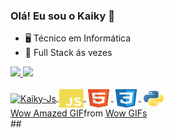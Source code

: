 ### Olá! Eu sou o Kaiky 👋

- 🖥 Técnico em Informática
- 🚀 Full Stack ás vezes

<div>
  <a href="https://github.com/KaikyTDOM">
  <img height="180em" src="https://github-readme-stats.vercel.app/api?username=KaikyTDOM&show_icons=true&theme=dark&include_all_commits=true&count_private=true"/>
  <img height="180em" src="https://github-readme-stats.vercel.app/api/top-langs/?username=KaikyTDOM&layout=compact&langs_count=16&theme=dark"/>
</div>

<div style="display: inline_block"><br>
  <img align="center" alt="Kaiky-Js" height="30" width="40"
src="https://cdn.jsdelivr.net/gh/devicons/devicon/icons/php/php-original.svg" />
  <img align="center" alt="Kaiky-Js" height="30" width="40" src="https://raw.githubusercontent.com/devicons/devicon/master/icons/javascript/javascript-plain.svg">
  <img align="center" alt="Kaiky-HTML" height="30" width="40" src="https://raw.githubusercontent.com/devicons/devicon/master/icons/html5/html5-original.svg">
  <img align="center" alt="Kaiky-CSS" height="30" width="40" src="https://raw.githubusercontent.com/devicons/devicon/master/icons/css3/css3-original.svg">
  <img align="center" alt="Kaiky-Python" height="30" width="40" src="https://raw.githubusercontent.com/devicons/devicon/master/icons/python/python-original.svg">
</div>
<div class="tenor-gif-embed" data-postid="15830829" data-share-method="host" data-aspect-ratio="1.78771" data-width="100%"><a href="https://tenor.com/view/wow-amazed-wink-gif-15830829">Wow Amazed GIF</a>from <a href="https://tenor.com/search/wow-gifs">Wow GIFs</a></div> <script type="text/javascript" async src="https://tenor.com/embed.js"></script>
##
